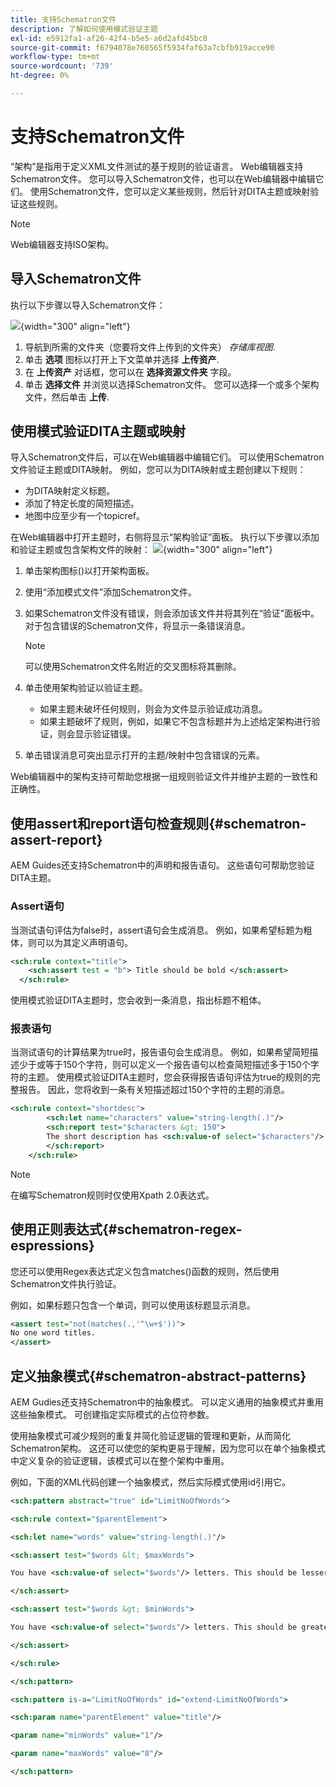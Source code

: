 ```yaml
---
title: 支持Schematron文件
description: 了解如何使用模式验证主题
exl-id: e5912fa1-af26-42f4-b5e5-a6d2afd45bc8
source-git-commit: f6794078e760565f5934faf63a7cbfb919acce90
workflow-type: tm+mt
source-wordcount: '739'
ht-degree: 0%

---
```


# 支持Schematron文件

“架构”是指用于定义XML文件测试的基于规则的验证语言。 Web编辑器支持Schematron文件。 您可以导入Schematron文件，也可以在Web编辑器中编辑它们。 使用Schematron文件，您可以定义某些规则，然后针对DITA主题或映射验证这些规则。

>[!NOTE]
>
> Web编辑器支持ISO架构。


## 导入Schematron文件

执行以下步骤以导入Schematron文件：

![](images/scematron-panel-add.png){width="300" align="left"}

1. 导航到所需的文件夹（您要将文件上传到的文件夹） *存储库视图*.
1. 单击 **选项** 图标以打开上下文菜单并选择 **上传资产**.
1. 在 **上传资产** 对话框，您可以在 **选择资源文件夹** 字段。
1. 单击 **选择文件** 并浏览以选择Schematron文件。 您可以选择一个或多个架构文件，然后单击 **上传**.

## 使用模式验证DITA主题或映射

导入Schematron文件后，可以在Web编辑器中编辑它们。 可以使用Schematron文件验证主题或DITA映射。 例如，您可以为DITA映射或主题创建以下规则：

* 为DITA映射定义标题。
* 添加了特定长度的简短描述。
* 地图中应至少有一个topicref。

在Web编辑器中打开主题时，右侧将显示“架构验证”面板。 执行以下步骤以添加和验证主题或包含架构文件的映射：
![](images/schematron-validate.png){width="300" align="left"}

1. 单击架构图标()以打开架构面板。
1. 使用“添加模式文件”添加Schematron文件。
1. 如果Schematron文件没有错误，则会添加该文件并将其列在“验证”面板中。 对于包含错误的Schematron文件，将显示一条错误消息。
   >[!NOTE]
   >
   >可以使用Schematron文件名附近的交叉图标将其删除。
1. 单击使用架构验证以验证主题。

   * 如果主题未破坏任何规则，则会为文件显示验证成功消息。
   * 如果主题破坏了规则，例如，如果它不包含标题并为上述给定架构进行验证，则会显示验证错误。

1. 单击错误消息可突出显示打开的主题/映射中包含错误的元素。

Web编辑器中的架构支持可帮助您根据一组规则验证文件并维护主题的一致性和正确性。

## 使用assert和report语句检查规则{#schematron-assert-report}

AEM Guides还支持Schematron中的声明和报告语句。 这些语句可帮助您验证DITA主题。

### Assert语句

当测试语句评估为false时，assert语句会生成消息。 例如，如果希望标题为粗体，则可以为其定义声明语句。

```XML
<sch:rule context="title"> 
    <sch:assert test = "b"> Title should be bold </sch:assert>
  </sch:rule>
```

使用模式验证DITA主题时，您会收到一条消息，指出标题不粗体。

### 报表语句

当测试语句的计算结果为true时，报告语句会生成消息。 例如，如果希望简短描述少于或等于150个字符，则可以定义一个报告语句以检查简短描述多于150个字符的主题。
使用模式验证DITA主题时，您会获得报告语句评估为true的规则的完整报告。 因此，您将收到一条有关短描述超过150个字符的主题的消息。


```XML
<sch:rule context="shortdesc"> 
        <sch:let name="characters" value="string-length(.)"/> 
        <sch:report test="$characters &gt; 150">  
        The short description has <sch:value-of select="$characters"/> characters. It should contain more than 150 characters.      
        </sch:report>   
    </sch:rule> 
```

>[!NOTE]
>
> 在编写Schematron规则时仅使用Xpath 2.0表达式。

## 使用正则表达式{#schematron-regex-espressions}

您还可以使用Regex表达式定义包含matches()函数的规则，然后使用Schematron文件执行验证。

例如，如果标题只包含一个单词，则可以使用该标题显示消息。

```XML
<assert test="not(matches(.,'^\w+$'))"> 
No one word titles.
</assert>  
```


## 定义抽象模式{#schematron-abstract-patterns}

AEM Gudies还支持Schematron中的抽象模式。 可以定义通用的抽象模式并重用这些抽象模式。  可创建指定实际模式的占位符参数。


使用抽象模式可减少规则的重复并简化验证逻辑的管理和更新，从而简化Schematron架构。 这还可以使您的架构更易于理解，因为您可以在单个抽象模式中定义复杂的验证逻辑，该模式可以在整个架构中重用。


例如，下面的XML代码创建一个抽象模式，然后实际模式使用id引用它。

```XML
<sch:pattern abstract="true" id="LimitNoOfWords"> 

<sch:rule context="$parentElement"> 

<sch:let name="words" value="string-length(.)"/> 

<sch:assert test="$words &lt; $maxWords"> 

You have <sch:value-of select="$words"/> letters. This should be lesser than <sch:value-of select="$maxWords"/>. 

</sch:assert>  

<sch:assert test="$words &gt; $minWords"> 

You have <sch:value-of select="$words"/> letters. This should be greater than <sch:value-of select="$minWords"/>. 

</sch:assert>  

</sch:rule> 

</sch:pattern> 

<sch:pattern is-a="LimitNoOfWords" id="extend-LimitNoOfWords"> 

<sch:param name="parentElement" value="title"/> 

<param name="minWords" value="1"/> 

<param name="maxWords" value="8"/> 

</sch:pattern> 
```
